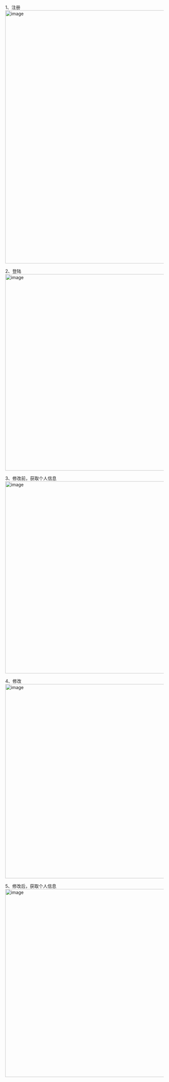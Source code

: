 1、注册
<img width="805" alt="image" src="https://github.com/sushuangbao88/junior_go_webook/assets/162780219/0bfe89ab-720e-4dd4-ac07-c2a186c0837f">

2、登陆
<img width="625" alt="image" src="https://github.com/sushuangbao88/junior_go_webook/assets/162780219/414240a0-56a9-4a83-94da-60d0e4ebbac8">

3、修改前，获取个人信息
<img width="611" alt="image" src="https://github.com/sushuangbao88/junior_go_webook/assets/162780219/227f7b2b-8150-458a-af86-4a3129b2b9fd">

4、修改
<img width="618" alt="image" src="https://github.com/sushuangbao88/junior_go_webook/assets/162780219/b8e0d753-7b0e-4beb-8124-a614733faad7">

5、修改后，获取个人信息
<img width="598" alt="image" src="https://github.com/sushuangbao88/junior_go_webook/assets/162780219/e825da55-e8c3-45ce-8a6f-cbf26150a47c">



